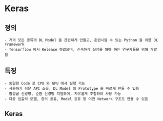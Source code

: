 # Keras

## 정의
    - 거의 모든 종류의 DL Model 을 간편하게 만들고, 훈련시킬 수 있는 Python 을 위한 DL Framework
    - Tensorflow 에서 Release 하였으며, 신속하게 실험을 해야 하는 연구자들을 위해 개발됨
    
## 특징
    - 동일한 Code 로 CPU 와 GPU 에서 실행 가능
    - 사용하기 쉬운 API 소유, DL Model 의 Prototype 을 빠르게 만들 수 있음
    - 합성곱 신경망, 순환 신경망 지원하며, 자유롭게 조합하여 사용 가능
    - 다중 입출력 모델, 층의 공유, Model 공유 등 어떤 Network 구조도 만들 수 있음
    
## Keras
